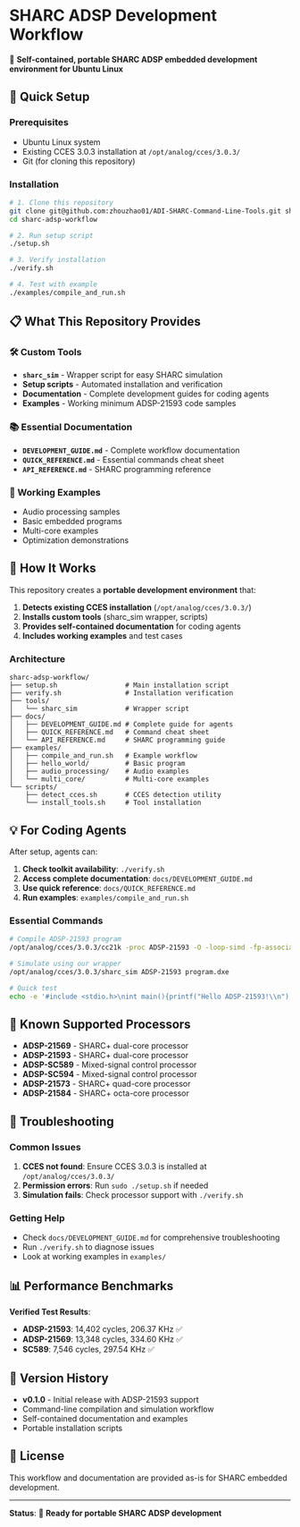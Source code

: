 # SHARC ADSP Development Workflow

🎯 **Self-contained, portable SHARC ADSP embedded development environment for Ubuntu Linux**

## 🚀 **Quick Setup**

### **Prerequisites**
- Ubuntu Linux system
- Existing CCES 3.0.3 installation at `/opt/analog/cces/3.0.3/`
- Git (for cloning this repository)

### **Installation**
```bash
# 1. Clone this repository
git clone git@github.com:zhouzhao01/ADI-SHARC-Command-Line-Tools.git sharc-adsp-workflow
cd sharc-adsp-workflow

# 2. Run setup script
./setup.sh

# 3. Verify installation
./verify.sh

# 4. Test with example
./examples/compile_and_run.sh
```

## 📋 **What This Repository Provides**

### **🛠️ Custom Tools**
- **`sharc_sim`** - Wrapper script for easy SHARC simulation
- **Setup scripts** - Automated installation and verification
- **Documentation** - Complete development guides for coding agents
- **Examples** - Working minimum ADSP-21593 code samples

### **📚 Essential Documentation**
- **`DEVELOPMENT_GUIDE.md`** - Complete workflow documentation
- **`QUICK_REFERENCE.md`** - Essential commands cheat sheet
- **`API_REFERENCE.md`** - SHARC programming reference

### **🎯 Working Examples**
- Audio processing samples
- Basic embedded programs
- Multi-core examples
- Optimization demonstrations

## 🔧 **How It Works**

This repository creates a **portable development environment** that:

1. **Detects existing CCES installation** (`/opt/analog/cces/3.0.3/`)
2. **Installs custom tools** (sharc_sim wrapper, scripts)
3. **Provides self-contained documentation** for coding agents
4. **Includes working examples** and test cases

### **Architecture**
```
sharc-adsp-workflow/
├── setup.sh                 # Main installation script
├── verify.sh                # Installation verification
├── tools/
│   └── sharc_sim            # Wrapper script
├── docs/
│   ├── DEVELOPMENT_GUIDE.md # Complete guide for agents
│   ├── QUICK_REFERENCE.md   # Command cheat sheet
│   └── API_REFERENCE.md     # SHARC programming guide
├── examples/
│   ├── compile_and_run.sh   # Example workflow
│   ├── hello_world/         # Basic program
│   ├── audio_processing/    # Audio examples
│   └── multi_core/          # Multi-core examples
└── scripts/
    ├── detect_cces.sh       # CCES detection utility
    └── install_tools.sh     # Tool installation
```

## 💡 **For Coding Agents**

After setup, agents can:

1. **Check toolkit availability**: `./verify.sh`
2. **Access complete documentation**: `docs/DEVELOPMENT_GUIDE.md`
3. **Use quick reference**: `docs/QUICK_REFERENCE.md`
4. **Run examples**: `examples/compile_and_run.sh`

### **Essential Commands**
```bash
# Compile ADSP-21593 program
/opt/analog/cces/3.0.3/cc21k -proc ADSP-21593 -O -loop-simd -fp-associative -o program.dxe source.c

# Simulate using our wrapper
/opt/analog/cces/3.0.3/sharc_sim ADSP-21593 program.dxe

# Quick test
echo -e '#include <stdio.h>\nint main(){printf("Hello ADSP-21593!\\n");return 0;}' > test.c && /opt/analog/cces/3.0.3/cc21k -proc ADSP-21593 -O -o test.dxe test.c && /opt/analog/cces/3.0.3/sharc_sim ADSP-21593 test.dxe
```

## 🎯 **Known Supported Processors**

- **ADSP-21569** - SHARC+ dual-core processor
- **ADSP-21593** - SHARC+ dual-core processor
- **ADSP-SC589** - Mixed-signal control processor
- **ADSP-SC594** - Mixed-signal control processor
- **ADSP-21573** - SHARC+ quad-core processor
- **ADSP-21584** - SHARC+ octa-core processor

## 🚨 **Troubleshooting**

### **Common Issues**
1. **CCES not found**: Ensure CCES 3.0.3 is installed at `/opt/analog/cces/3.0.3/`
2. **Permission errors**: Run `sudo ./setup.sh` if needed
3. **Simulation fails**: Check processor support with `./verify.sh`

### **Getting Help**
- Check `docs/DEVELOPMENT_GUIDE.md` for comprehensive troubleshooting
- Run `./verify.sh` to diagnose issues
- Look at working examples in `examples/`

## 📊 **Performance Benchmarks**

**Verified Test Results**:
- **ADSP-21593**: 14,402 cycles, 206.37 KHz ✅
- **ADSP-21569**: 13,348 cycles, 334.60 KHz ✅
- **SC589**: 7,546 cycles, 297.54 KHz ✅

## 🔄 **Version History**

- **v0.1.0** - Initial release with ADSP-21593 support
- Command-line compilation and simulation workflow
- Self-contained documentation and examples
- Portable installation scripts

## 📜 **License**

This workflow and documentation are provided as-is for SHARC embedded development.

---

**Status**: 🎯 **Ready for portable SHARC ADSP development**